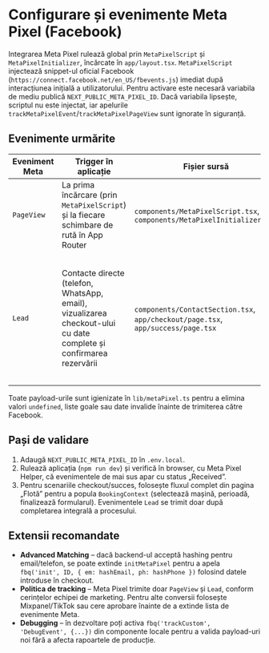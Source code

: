 # Configurare și evenimente Meta Pixel (Facebook)

Integrarea Meta Pixel rulează global prin `MetaPixelScript` și `MetaPixelInitializer`, încărcate în `app/layout.tsx`. `MetaPixelScript` injectează snippet-ul oficial Facebook (`https://connect.facebook.net/en_US/fbevents.js`) imediat după interacțiunea inițială a utilizatorului. Pentru activare este necesară variabila de mediu publică `NEXT_PUBLIC_META_PIXEL_ID`. Dacă variabila lipsește, scriptul nu este injectat, iar apelurile `trackMetaPixelEvent`/`trackMetaPixelPageView` sunt ignorate în siguranță.

## Evenimente urmărite

| Eveniment Meta | Trigger în aplicație | Fișier sursă | Proprietăți trimise |
| -------------- | -------------------- | ------------ | -------------------- |
| `PageView` | La prima încărcare (prin `MetaPixelScript`) și la fiecare schimbare de rută în App Router | `components/MetaPixelScript.tsx`, `components/MetaPixelInitializer.tsx` | – |
| `Lead` | Contacte directe (telefon, WhatsApp, email), vizualizarea checkout-ului cu date complete și confirmarea rezervării | `components/ContactSection.tsx`, `app/checkout/page.tsx`, `app/success/page.tsx` | `contact_method`, `lead_stage`, `value`, `currency`, `content_ids`, `content_name`, `content_type`, `contents`, `with_deposit`, `start_date`, `end_date`, `service_ids`, `applied_offer_ids`, `reservation_id`. |

Toate payload-urile sunt igienizate în `lib/metaPixel.ts` pentru a elimina valori `undefined`, liste goale sau date invalide înainte de trimiterea către Facebook.

## Pași de validare

1. Adaugă `NEXT_PUBLIC_META_PIXEL_ID` în `.env.local`.
2. Rulează aplicația (`npm run dev`) și verifică în browser, cu Meta Pixel Helper, că evenimentele de mai sus apar cu status „Received”.
3. Pentru scenariile checkout/succes, folosește fluxul complet din pagina „Flotă” pentru a popula `BookingContext` (selectează mașină, perioadă, finalizează formularul). Evenimentele `Lead` se trimit doar după completarea integrală a procesului.

## Extensii recomandate

- **Advanced Matching** – dacă backend-ul acceptă hashing pentru email/telefon, se poate extinde `initMetaPixel` pentru a apela `fbq('init', ID, { em: hashEmail, ph: hashPhone })` folosind datele introduse în checkout.
- **Politica de tracking** – Meta Pixel trimite doar `PageView` și `Lead`, conform cerințelor echipei de marketing. Pentru alte conversii folosește Mixpanel/TikTok sau cere aprobare înainte de a extinde lista de evenimente Meta.
- **Debugging** – în dezvoltare poți activa `fbq('trackCustom', 'DebugEvent', {...})` din componente locale pentru a valida payload-uri noi fără a afecta rapoartele de producție.

